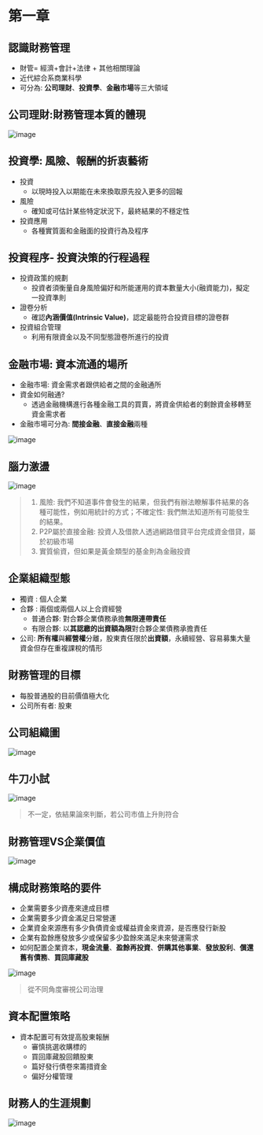 # 第一章
## 認識財務管理
* 財管= 經濟+會計+法律 + 其他相關理論
* 近代綜合系商業科學
* 可分為: **公司理財**、**投資學**、**金融市場**等三大領域
## 公司理財:財務管理本質的體現
![image](https://user-images.githubusercontent.com/62127656/154001044-ef099931-c3da-4ed3-81d7-cb6f5401fafb.png)
## 投資學: 風險、報酬的折衷藝術
* 投資
   * 以現時投入以期能在未來換取原先投入更多的回報
* 風險
   * 確知或可估計某些特定狀況下，最終結果的不穩定性
* 投資應用
   * 各種實質面和金融面的投資行為及程序
## 投資程序- 投資決策的行程過程
* 投資政策的規劃
   * 投資者須衡量自身風險偏好和所能運用的資本數量大小(融資能力)，擬定一投資準則
* 證卷分析
   * 確認**內涵價值(Intrinsic Value)**，認定最能符合投資目標的證卷群
* 投資組合管理
   * 利用有限資金以及不同型態證卷所進行的投資
## 金融市場: 資本流通的場所
* 金融市場: 資金需求者跟供給者之間的金融通所
* 資金如何融通?
   * 透過金融機構進行各種金融工具的買賣，將資金供給者的剩餘資金移轉至資金需求者
* 金融市場可分為: **間接金融**、**直接金融**兩種

![image](https://user-images.githubusercontent.com/62127656/154003681-f7b5e5d3-0b4e-4c56-b61d-a3a47286804b.png)

## 腦力激盪
![image](https://user-images.githubusercontent.com/62127656/154005924-85bf229d-f086-4093-94e6-f29c28875eb6.png)
>1. 風險: 我們不知道事件會發生的結果，但我們有辦法瞭解事件結果的各種可能性，例如用統計的方式；不確定性: 我們無法知道所有可能發生的結果。
>2. P2P屬於直接金融: 投資人及借款人透過網路借貸平台完成資金借貸，屬於初級市場
>3. 實質偷資，但如果是黃金類型的基金則為金融投資
## 企業組織型態
* 獨資 : 個人企業
* 合夥 : 兩個或兩個人以上合資經營
   * 普通合夥: 對合夥企業債務承擔**無限連帶責任**
   * 有限合夥: 以**其認繳的出資額為限**對合夥企業債務承擔責任
* 公司: **所有權**與**經營權**分離，股東責任限於**出資額**，永續經營、容易募集大量資金但存在重複課稅的情形

## 財務管理的目標
* 每股普通股的目前價值極大化
* 公司所有者: 股東
## 公司組織圖
![image](https://user-images.githubusercontent.com/62127656/153999923-169579da-3d7c-4e15-9661-e9342c518fdc.png)
## 牛刀小試
![image](https://user-images.githubusercontent.com/62127656/154006917-6cd6b766-ffd8-4fef-b72e-8f4e2b896377.png)
>不一定，依結果論來判斷，若公司市值上升則符合

## 財務管理VS企業價值
![image](https://user-images.githubusercontent.com/62127656/154007365-3635d8d9-24b3-426e-b4df-e3b78b7e6dcd.png)
## 構成財務策略的要件
* 企業需要多少資產來達成目標
* 企業需要多少資金滿足日常營運
* 企業資金來源應有多少負債資金或權益資金來資源，是否應發行新股
* 企業有盈餘應發放多少或保留多少盈餘來滿足未來營運需求
* 如何配置企業資本，**現金流量**、**盈餘再投資**、**併購其他事業**、**發放股利**、**償還舊有債務**、**買回庫藏股**

![image](https://user-images.githubusercontent.com/62127656/154008372-f6010e9d-92e7-4890-8cc1-630a4938d6f6.png)
>從不同角度審視公司治理

## 資本配置策略
* 資本配置可有效提高股東報酬
  * 審慎挑選收購標的
  * 買回庫藏股回饋股東
  * 篇好發行債卷來籌措資金
  * 偏好分權管理

## 財務人的生涯規劃

![image](https://user-images.githubusercontent.com/62127656/154009003-49399930-f862-4eb5-bdc0-5cb3b3727222.png)
